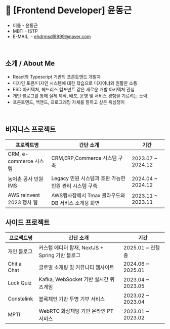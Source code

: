# 🧗 [Frontend Developer]  윤동근


- 이름          - 윤동근
- MBTI         - ISTP
- E-MAIL.     - ehdrmsdl9999@naver.com
<br/>

## 소개 / About Me
-	 React와 Typescript 기반의 프론트엔드 개발자
-	 디자인 토큰/디자인 시스템에 대한 학습으로 디자이너와 원활한 소통
-	 FSD 아키텍처, 헤드리스 컴포넌트 같은 새로운 개발 아키텍처 관심
-	 개인 블로그를 통해 실제 제작, 배포, 운영 및 서비스 경험을 기르려는 노력
-	 프론트엔드, 백엔드, 프로그래밍 자체를 잘하고 싶은 욕심쟁이
<br/>

## 비지니스 프로젝트
| 프로젝트명                    | 간단 소개                    | 기간                 |
| ------------------------ | ------------------------ | ------------------ |
| CRM, e-commerce 시스템      | CRM,ERP,Commerce 시스템 구축   | 2023.07 \~ 2024.12 |
| 농어촌 공사 민원 IMS            | Legacy 민원 시스템과 호환 가능한 민원 관리 시스템 구축    | 2024.04 \~ 2024.12 |
| AWS reinvent 2023 행사 웹 | AWS행사장에서 Tmax 클라우드와 DB 서비스 소개용 화면 | 2023.11 \~ 2023.11            |

## 사이드 프로젝트
| 프로젝트명            | 간단 소개                              | 기간                 |
| ---------------- | ---------------------------------- | ------------------ |
| 개인 블로그           | 커스텀 에디터 탑재, NextJS + Spring 기반 블로그 | 2025.01 \~ 진행중     |
| Chit a Chat      | 글로벌 소개팅 및 커뮤니티 웹사이트                | 2024.06 \~ 2025.01 |
| Luck Quiz  | Kafka, WebSocket 기반 실시간 퀴즈게임       | 2023.04 \~ 2023.05 |
| Constelink | 블록체인 기반 투명 기부 서비스                  | 2023.02 \~ 2023.04 |
| MPTI      | WebRTC 화상채팅 기반 온라인 PT 서비스          | 2023.01 \~ 2023.02 |
